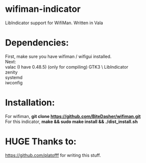 # wifiman-indicator
LibIndicator support for WifiMan. Written in Vala

# Dependencies:
First, make sure you have wifiman / wifigui installed. \
Next: \
valac (I have 0.48.5) (only for compiling)
GTK3 \ 
LibIndicator \
zenity \
systemd \
iwconfig

# Installation:
For wifiman, **git clone https://github.com/BiteDasher/wifiman.git** \
For this indicator, __make && sudo make install && ./dist_install.sh__

# HUGE Thanks to:
https://github.com/platofff for writing this stuff.
